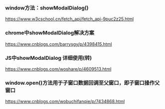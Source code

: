 ### window方法：showModalDialog()
https://www.w3cschool.cn/fetch_api/fetch_api-9puc2z25.html

### chrome中showModalDialog解决方案
https://www.cnblogs.com/barrysgy/p/4398415.html


### JS中showModalDialog 详细使用(转)
https://www.cnblogs.com/woshare/p/4609513.html

### window.open()方法用于子窗口数据回调至父窗口，即子窗口操作父窗口
https://www.cnblogs.com/wobuchifanqie/p/7434868.html

### 

